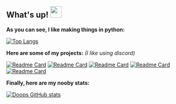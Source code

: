 ## What's up! <img src="https://raw.githubusercontent.com/MartinHeinz/MartinHeinz/master/wave.gif" width="30px">

**As you can see, I like making things in python:**

[![Top Langs](https://github-readme-stats.vercel.app/api/top-langs/?username=expIoits&show_icons=true&theme=radical)](https://github.com/anuraghazra/github-readme-stats) 

**Here are some of my projects:**  *(I like using discord)*

[![Readme Card](https://github-readme-stats.vercel.app/api/pin/?username=expIoits&repo=discord-ddos-bot&show_icons=true&theme=radical)](https://github.com/expIoits/discord-ddos-bot)
[![Readme Card](https://github-readme-stats.vercel.app/api/pin/?username=expIoits&repo=discord-webhook-spammer&show_icons=true&theme=radical)](https://github.com/expIoits/discord-webhook-spammer)
[![Readme Card](https://github-readme-stats.vercel.app/api/pin/?username=expIoits&repo=chrome-data-grabber&show_icons=true&theme=radical)](https://github.com/expIoits/chrome-data-grabber)
[![Readme Card](https://github-readme-stats.vercel.app/api/pin/?username=expIoits&repo=discord-bot-rat&show_icons=true&theme=radical)](https://github.com/expIoits/discord-bot-rat)
[![Readme Card](https://github-readme-stats.vercel.app/api/pin/?username=expIoits&repo=discolog&show_icons=true&theme=radical)](https://github.com/expIoits/discolog)

**Finally, here are my nooby stats:**

[![Doops GitHub stats](https://github-readme-stats.vercel.app/api?username=expIoits&theme=radical)](https://github.com/expIoits/discord-ddos-bot)



